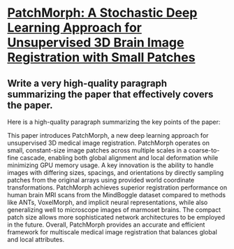 # [PatchMorph: A Stochastic Deep Learning Approach for Unsupervised 3D   Brain Image Registration with Small Patches](https://arxiv.org/abs/2312.06958)

## Write a very high-quality paragraph summarizing the paper that effectively covers the paper.

 Here is a high-quality paragraph summarizing the key points of the paper:

This paper introduces PatchMorph, a new deep learning approach for unsupervised 3D medical image registration. PatchMorph operates on small, constant-size image patches across multiple scales in a coarse-to-fine cascade, enabling both global alignment and local deformation while minimizing GPU memory usage. A key innovation is the ability to handle images with differing sizes, spacings, and orientations by directly sampling patches from the original arrays using provided world coordinate transformations. PatchMorph achieves superior registration performance on human brain MRI scans from the MindBoggle dataset compared to methods like ANTs, VoxelMorph, and implicit neural representations, while also generalizing well to microscope images of marmoset brains. The compact patch size allows more sophisticated network architectures to be employed in the future. Overall, PatchMorph provides an accurate and efficient framework for multiscale medical image registration that balances global and local attributes.
